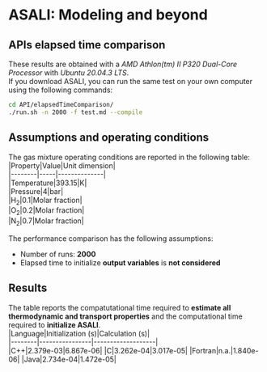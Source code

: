 # **ASALI: Modeling and beyond**  
## **APIs elapsed time comparison**  
These results are obtained with a *AMD Athlon(tm) II P320 Dual-Core Processor* with *Ubuntu 20.04.3 LTS*.  
If you download ASALI, you can run the same test on your own computer using the following commands:  
```bash  
cd API/elapsedTimeComparison/  
./run.sh -n 2000 -f test.md --compile  
```  
## Assumptions and operating conditions  
The gas mixture operating conditions are reported in the following table:  
|Property|Value|Unit dimension|  
|--------|-----|--------------|  
|Temperature|393.15|K|  
|Pressure|4|bar|  
|H<sub>2</sub>|0.1|Molar fraction|  
|O<sub>2</sub>|0.2|Molar fraction|  
|N<sub>2</sub>|0.7|Molar fraction|  
 
The performance comparison has the following assumptions:  
* Number of runs: **2000**  
* Elapsed time to initialize **output variables** is **not considered**  
## Results  
The table reports the compatutational time required to **estimate all thermodynamic and transport properties** and the computational time required to **initialize ASALI**.  
|Language|Initialization (s)|Calculation (s)|  
|--------|----------------|-------------------|  
|C++|2.379e-03|6.867e-06| 
|C|3.262e-04|3.017e-05| 
|Fortran|n.a.|1.840e-06| 
|Java|2.734e-04|1.472e-05| 
